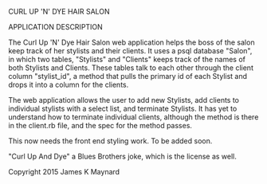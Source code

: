 CURL UP 'N' DYE HAIR SALON

APPLICATION DESCRIPTION

The Curl Up 'N' Dye Hair Salon web application helps the boss of the salon keep track of her stylists and their clients.  It uses a psql database "Salon", in which two tables, "Stylists" and "Clients" keeps track of the names of both Stylists and Clients.  These tables talk to each other through the client column "stylist_id", a method that pulls the primary id of each Stylist and drops it into a column for the clients.

The web application allows the user to add new Stylists, add clients to individual stylists with a select list, and terminate Stylists. It has yet to understand how to terminate individual clients, although the method is there in the client.rb file, and the spec for the method passes.

This now needs the front end styling work.  To be added soon.

"Curl Up And Dye" a Blues Brothers joke, which is the license as well.

Copyright 2015 James K Maynard
